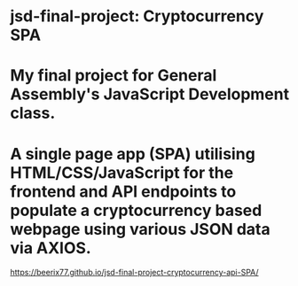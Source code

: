 # jsd-final-project: Cryptocurrency SPA
# My final project for General Assembly's JavaScript Development class. 
# A single page app (SPA) utilising HTML/CSS/JavaScript for the frontend and API endpoints to populate a cryptocurrency based webpage using various JSON data via AXIOS.

https://beerix77.github.io/jsd-final-project-cryptocurrency-api-SPA/
